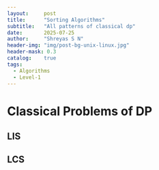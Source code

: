 ```yaml
---
layout:     post
title:      "Sorting Algorithms"
subtitle:   "All patterns of classical dp"
date:       2025-07-25
author:     "Shreyas S N"
header-img: "img/post-bg-unix-linux.jpg"
header-mask: 0.3
catalog:    true
tags:
  - Algorithms
  - Level-1
---
```


# Classical Problems of DP

## LIS

## LCS